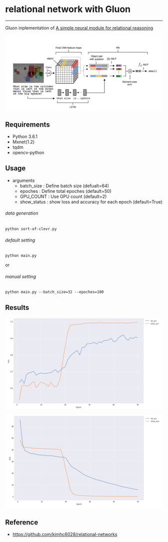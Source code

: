 # relational network with Gluon

---

Gluon inplementation of [A simple neural module for relational reasoning](https://arxiv.org/abs/1706.01427)

![net_structure](images/network_structure.png)

## Requirements
- Python 3.6.1
- Mxnet(1.2)
- tqdm
- opencv-python


## Usage

- arguments
  - batch_size : Define batch size (defualt=64)
  - epoches : Define total epoches (default=50)
  - GPU_COUNT : Use GPU count (default=2)
  - show_status : show loss and accuracy for each epoch (default=True)

###### data generation
```
python sort-of-clevr.py
``` 

###### default setting
```
python main.py
``` 
or

###### manual setting
```
python main.py --batch_size=32 --epoches=100
```

## Results
![perf_acc](images/perf_result_acc.png)

![perf_loss](images/perf_result_l.png)

## Reference
- https://github.com/kimhc6028/relational-networks
